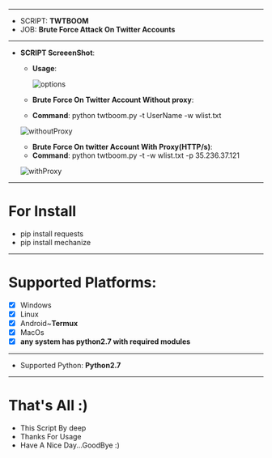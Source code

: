***
  - SCRIPT: **TWTBOOM**
  -    JOB: **Brute Force Attack On Twitter Accounts**
***

- **SCRIPT ScreeenShot**:

    - **Usage**:
    
      ![options](https://user-images.githubusercontent.com/29546157/73847278-9b55ac00-482e-11ea-8f07-ae8da61d4797.PNG)


    - **Brute Force On Twitter Account Without proxy**:
     
     * **Command**: python twtboom.py -t UserName -w wlist.txt
     
     ![withoutProxy](https://user-images.githubusercontent.com/29546157/73847287-9f81c980-482e-11ea-8353-450c0cc660c2.PNG)
   
   - **Brute Force On twitter Account With Proxy(HTTP/s)**:
   
    * **Command**: python twtboom.py -t -w wlist.txt -p 35.236.37.121
    
    ![withProxy](https://user-images.githubusercontent.com/29546157/73847921-dad0c800-482f-11ea-8f67-8452d19f7f48.PNG)
    
***

# For Install
 - pip install requests
 - pip install mechanize
***

# Supported Platforms:
- [x] Windows
- [x] Linux
- [x] Android~**Termux**
- [x] MacOs
- [x] **any system has python2.7 with required modules**
***
 - Supported Python: **Python2.7**
***

# That's All :)
   * This Script By deep
   * Thanks For Usage
   * Have A Nice Day...GoodBye :)
